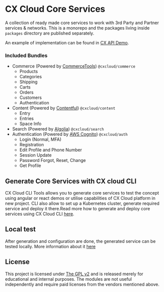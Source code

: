 # CX Cloud Core Services

A collection of ready made core services to work with 3rd Party and Partner services & networks. This is a monorepo and the packages living inside `packages` directory are published separately.

An example of implementation can be found in [CX API Demo](https://github.com/cxcloud/demo-api).

### Included Bundles

- Commerce (Powered by [CommerceTools](https://commercetools.com)) `@cxcloud/commerce`
  - Products
  - Categories
  - Shipping
  - Carts
  - Orders
  - Customers
  - Authentication
- Content (Powered by [Contentful](https://contentful.com)) `@cxcloud/content`
  - Entry
  - Entries
  - Space Info
- Search (Powered by [Algolia](https://algolia.com)) `@cxcloud/search`
- Authentication (Powered by [AWS Cognito](https://aws.amazon.com/cognito/)) `@cxcloud/auth`
  - Login (Normal, MFA)
  - Registration
  - Edit Profile and Phone Number
  - Session Update
  - Password Forgot, Reset, Change
  - Get Profile

## Generate Core Services with CX cloud CLI

CX Cloud CLI Tools allows you to generate core services to test the concept using angular or react demos or utilise capabilities of CX Cloud platform in new project. CLI also allow to set up a Kubernetes cluster, generate required service and deploy it there.Read more how to generate and deploy core services using CX Cloud CLI [here](https://docs.cxcloud.com/setting-up-a-cxcloud-project/generating-core-services).

## Local test

After generation and configuration are done, the generated service can be tested locally. More information about it [here](https://docs.cxcloud.com/setting-up-a-cxcloud-project/generating-core-services#local-test) 


## License

This project is licensed under [The GPL v2](LICENSE) and is released merely for educational and internal purposes. The modules are not useful independently and require paid licenses from the vendors mentioned above.

